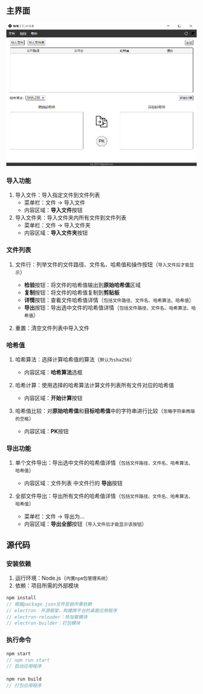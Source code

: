  ## 主界面

![interface](src/assets/images/interface.png)

### 导入功能

1. 导入文件：导入指定文件到文件列表
   - 菜单栏：文件 -> 导入文件
   - 内容区域：**导入文件**按钮
2. 导入文件夹：导入文件夹内所有文件到文件列表
   - 菜单栏：文件 -> 导入文件夹
   - 内容区域：**导入文件夹**按钮

### 文件列表

1. 文件行：列举文件的文件路径、文件名、哈希值和操作按钮（`导入文件后才能显示`）
   - **检验**按钮：将文件的哈希值输出到**原始哈希值**区域
   - **复制**按钮：将文件的哈希值复制到**剪贴板**
   - **详情**按钮：查看文件哈希值详情（`包括文件路径、文件名、哈希算法、哈希值`）
   - **导出**按钮：导出选中文件的哈希值详情（`包括文件路径、文件名、哈希算法、哈希值`）

2. 重置：清空文件列表中导入文件

### 哈希值

1. 哈希算法：选择计算哈希值的算法（`默认为sha256`）
   - 内容区域：**哈希算法**选框
2. 哈希计算：使用选择的哈希算法计算文件列表所有文件对应的哈希值
   - 内容区域：**开始计算**按钮

3. 哈希值比较：对**原始哈希值**和**目标哈希值**中的字符串进行比较（`忽略字符串两端的空格`）
   - 内容区域：**PK**按钮

### 导出功能

1. 单个文件导出：导出选中文件的哈希值详情（`包括文件路径、文件名、哈希算法、哈希值`）
   - 内容区域：文件列表 中文件行的 **导出**按钮

2. 全部文件导出：导出所有文件的哈希值详情（`包括文件路径、文件名、哈希算法、哈希值`）
   - 菜单栏：文件 -> 导出为...
   - 内容区域：**导出全部**按钮（`导入文件后才能显示该按钮`）

## 源代码

### 安装依赖

1. 运行环境：Node.js（`内置npm包管理系统`）
2. 依赖：项目所需的外部模块

~~~javascript
npm install
// 根据package.json文件安装所需依赖
// electron：开源框架，构建跨平台的桌面应用程序
// electron-reloader：热加载模块
// electron-builder：打包模块
~~~

### 执行命令

~~~javascript
npm start
// npm run start
// 启动应用程序

npm run build
// 打包应用程序
~~~